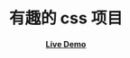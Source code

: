 <h1 align="center">
有趣的 css 项目
</h1>

<h4 align='center'>
<a href="https:///">Live Demo</a>
</h4>

<br>


